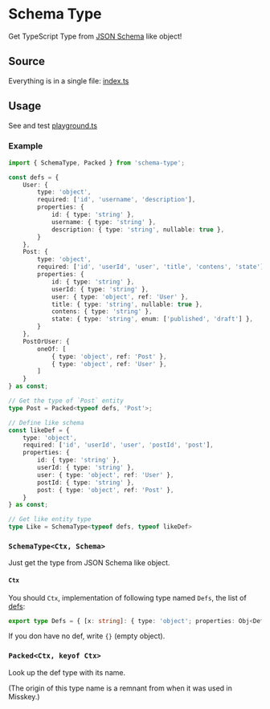 # Schema Type
Get TypeScript Type from [JSON Schema](https://json-schema.org/) like object!

## Source
Everything is in a single file: [index.ts](index.ts)

## Usage
See and test [playground.ts](test/playground.ts)

### Example
```typescript
import { SchemaType, Packed } from 'schema-type';

const defs = {
    User: {
        type: 'object',
        required: ['id', 'username', 'description'],
        properties: {
            id: { type: 'string' },
            username: { type: 'string' },
            description: { type: 'string', nullable: true },
        }
    },
    Post: {
        type: 'object',
        required: ['id', 'userId', 'user', 'title', 'contens', 'state'],
        properties: {
            id: { type: 'string' },
            userId: { type: 'string' },
            user: { type: 'object', ref: 'User' },
            title: { type: 'string', nullable: true },
            contens: { type: 'string' },
            state: { type: 'string', enum: ['published', 'draft'] },
        }
    },
    PostOrUser: {
        oneOf: [
            { type: 'object', ref: 'Post' },
            { type: 'object', ref: 'User' },
        ]
    }
} as const;

// Get the type of `Post` entity
type Post = Packed<typeof defs, 'Post'>; 

// Define like schema
const likeDef = {
    type: 'object',
    required: ['id', 'userId', 'user', 'postId', 'post'],
    properties: {
        id: { type: 'string' },
        userId: { type: 'string' },
        user: { type: 'object', ref: 'User' },
        postId: { type: 'string' },
        post: { type: 'object', ref: 'Post' },
    }
} as const;

// Get like entity type
type Like = SchemaType<typeof defs, typeof likeDef>
```

### `SchemaType<Ctx, Schema>`
Just get the type from JSON Schema like object.

#### `Ctx`
You should `Ctx`, implementation of following type named `Defs`, the list of [defs](https://json-schema.org/understanding-json-schema/structuring.html#defs):

```typescript
export type Defs = { [x: string]: { type: 'object'; properties: Obj<Defs>; } | { oneOf: Schema<Defs>[]; } | { allOf: Schema<Defs>[]; }; };
```

If you don have no def, write `{}` (empty object). 

### `Packed<Ctx, keyof Ctx>`
Look up the def type with its name.

(The origin of this type name is a remnant from when it was used in Misskey.)
